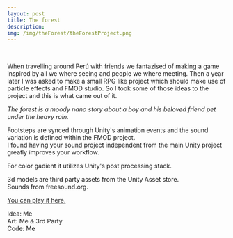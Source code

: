 ```yaml
---
layout: post
title: The forest
description:
img: /img/theForest/theForestProject.png
---
```


<div class="img_row">
	<img class="col three" src="{{ site.baseurl }}/img/theForest/theForest1.png" alt="" title="screenshot"/>
</div>
<br>

When travelling around Perú with friends we fantazised of making a game inspired by all we where seeing and people we where meeting. Then a year later I was asked to make a small RPG like project which should make use of particle effects and FMOD studio.
So I took some of those ideas to the project and this is what came out of it.

<i>The forest is a moody nano story about a boy and his beloved friend pet under the heavy rain.</i>

Footsteps are synced through Unity's animation events and the sound variation is defined within the FMOD project.<br>
I found having your sound project independent from the main Unity project greatly improves your workflow.<br>

For color gadient it utilizes Unity's post processing stack.

3d models are third party assets from the Unity Asset store.<br>
Sounds from freesound.org.

<a href="{{ site.baseurl }}/webgl/theForest/index.html" target="_blank">You can play it here.</a>

<div class="credits">
Idea: Me<br>
Art: Me & 3rd Party<br>
Code: Me<br>
</div>